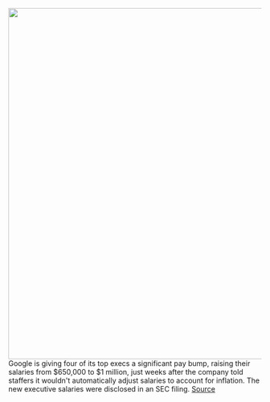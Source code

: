<img src='https://cdn.vox-cdn.com/thumbor/tz7UvY6uF_RWD-HtH83lU5J9-QU=/0x0:3000x2000/1200x800/filters:focal(1273x491:1753x971)/cdn.vox-cdn.com/uploads/chorus_image/image/70347986/615656976.0.jpg' width='700px' /><br/>
Google is giving four of its top execs a significant pay bump, raising their salaries from $650,000 to $1 million, just weeks after the company told staffers it wouldn't automatically adjust salaries to account for inflation. The new executive salaries were disclosed in an SEC filing.
<a href='https://www.theverge.com/2022/1/4/22867419/google-execs-million-salaries-raise-sec'> Source <a/>